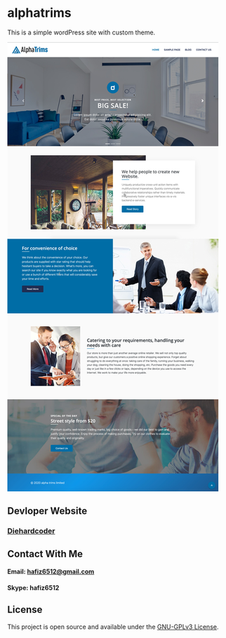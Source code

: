 # alphatrims
This is a simple wordPress site with custom theme.

![AlphaTrims Theme Screenshot](https://github.com/hafiz6512/alphatrims/blob/main/alpha-trims-home.jpg)

## Devloper Website
### [Diehardcoder](http://diehardcoder.com)

## Contact With Me
#### Email: hafiz6512@gmail.com
#### Skype: hafiz6512

## License
This project is open source and available under the [GNU-GPLv3 License](./LICENSE).

